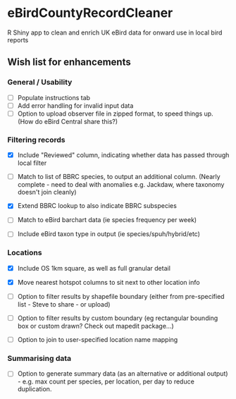 # eBirdCountyRecordCleaner
R Shiny app to clean and enrich UK eBird data for onward use in local bird reports   

## Wish list for enhancements

### General / Usability
- [ ] Populate instructions tab
- [ ] Add error handling for invalid input data
- [ ] Option to upload observer file in zipped format, to speed things up. (How do eBird Central share this?)

### Filtering records
- [x] Include "Reviewed" column, indicating whether data has passed through local filter
- [ ] Match to list of BBRC species, to output an additional column. (Nearly complete - need to deal with anomalies e.g. Jackdaw, where taxonomy doesn't join cleanly)
- [x] Extend BBRC lookup to also indicate BBRC subspecies
- [ ] Match to eBird barchart data (ie species frequency per week)
- [ ] Include eBird taxon type in output (ie species/spuh/hybrid/etc)


### Locations
- [x] Include OS 1km square, as well as full granular detail
- [x] Move nearest hotspot columns to sit next to other location info
- [ ] Option to filter results by shapefile boundary (either from pre-specified list - Steve to share - or upload)
- [ ] Option to filter results by custom boundary (eg rectangular bounding box or custom drawn? Check out mapedit package...)
- [ ] Option to join to user-specified location name mapping


### Summarising data
- [ ] Option to generate summary data (as an alternative or additional output) - e.g. max count per species, per location, per day to reduce duplication.
